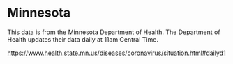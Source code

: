 # Minnesota
This data is from the Minnesota Department of Health. The Department of Health updates their data daily at 11am Central Time. 

https://www.health.state.mn.us/diseases/coronavirus/situation.html#dailyd1
